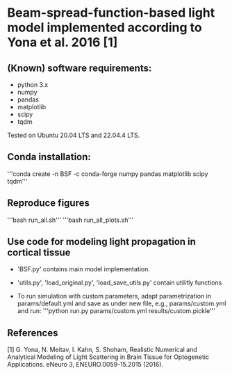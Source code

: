 # Beam-spread-function-based light model implemented according to Yona et al. 2016 [1]

## (Known) software requirements:

* python 3.x
* numpy
* pandas
* matplotlib
* scipy
* tqdm

Tested on Ubuntu 20.04 LTS and 22.04.4 LTS.

## Conda installation:

'''conda create -n BSF -c conda-forge numpy pandas matplotlib scipy tqdm'''

## Reproduce figures

'''bash run_all.sh'''
'''bash run_all_plots.sh'''

## Use code for modeling light propagation in cortical tissue

* 'BSF.py' contains main model implementation. 

* 'utils.py', 'load_original.py', 'load_save_utils.py' contain utilitly functions

* To run simulation with custom parameters, adapt parametrization in params/default.yml and save as under new file, e.g., params/custom.yml and run: '''python run.py params/custom.yml results/custom.pickle'''


## References
[1] G. Yona, N. Meitav, I. Kahn, S. Shoham, Realistic Numerical and Analytical Modeling of Light Scattering in Brain Tissue for Optogenetic Applications. eNeuro 3, ENEURO.0059-15.2015 (2016).
